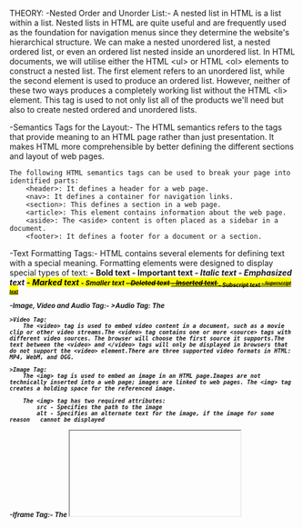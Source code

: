 THEORY:
-Nested Order and Unorder List:-
    A nested list in HTML is a list within a list. Nested lists in HTML are quite useful and are frequently used as the foundation for navigation menus since they determine the website's hierarchical structure. We can make a nested unordered list, a nested ordered list, or even an ordered list nested inside an unordered list.
    In HTML documents, we will utilise either the HTML \<ul> or HTML \<ol> elements to construct a nested list. The first element refers to an unordered list, while the second element is used to produce an ordered list.
    However, neither of these two ways produces a completely working list without the HTML \<li> element. This tag is used to not only list all of the products we'll need but also to create nested ordered and unordered lists.

-Semantics Tags for the Layout:-
    The HTML semantics refers to the tags that provide meaning to an HTML page rather than just presentation. It makes HTML more comprehensible by better defining the different sections and layout of web pages.
        
    The following HTML semantics tags can be used to break your page into identified parts:
        <header>: It defines a header for a web page.
        <nav>: It defines a container for navigation links.
        <section>: This defines a section in a web page.
        <article>: This element contains information about the web page.
        <aside>: The <aside> content is often placed as a sidebar in a document.
        <footer>: It defines a footer for a document or a section.

-Text Formatting Tags:-
    HTML contains several elements for defining text with a special meaning.
    Formatting elements were designed to display special types of text:
        <b> - Bold text
        <strong> - Important text
        <i> - Italic text
        <em> - Emphasized text
        <mark> - Marked text
        <small> - Smaller text
        <del> - Deleted text
        <ins> - Inserted text
        <sub> - Subscript text
        <sup> - Superscript text

-Image, Video and Audio Tag:-
    >Audio Tag:
        The <audio> tag is used to embed sound content in a document, such as music or other audio streams.The <audio> tag contains one or more <source> tags with different audio sources. The browser will choose the first source it supports.The text between the <audio> and </audio> tags will only be displayed in browsers that do not support the <audio> element.There are three supported audio formats in HTML: MP3, WAV, and OGG.

    >Video Tag:
        The <video> tag is used to embed video content in a document, such as a movie clip or other video streams.The <video> tag contains one or more <source> tags with different video sources. The browser will choose the first source it supports.The text between the <video> and </video> tags will only be displayed in browsers that do not support the <video> element.There are three supported video formats in HTML: MP4, WebM, and OGG.

    >Image Tag:
        The <img> tag is used to embed an image in an HTML page.Images are not technically inserted into a web page; images are linked to web pages. The <img> tag creates a holding space for the referenced image.

        The <img> tag has two required attributes:
            src - Specifies the path to the image
            alt - Specifies an alternate text for the image, if the image for some reason   cannot be displayed

-Iframe Tag:-
    The <iframe> tag specifies an inline frame.An inline frame is used to embed another document within the current HTML document.

    
CONCLUSION:
We learnt to create a webpage using HTML elements like list tag, sementics tags, image, audio and video tag, text formatting tags and iframe tags.        
